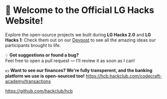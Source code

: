 # 👋 Welcome to the Official LG Hacks Website!

Explore the open-source projects we built during **LG Hacks 2.0** and **LG Hacks 1**:
Check them out on our [Devpost](https://devpost.com/hackathons?search=lg%20hacks) to see all the amazing ideas our participants brought to life.  

💡 **Got suggestions or found a bug?**  
Feel free to open a pull request — I’ll review it as soon as I can!

💵 **Want to see our finances? We're fully transperent, and the banking platform we use is open-sourced too!**
https://hcb.hackclub.com/codecraft-academy/transactions

https://github.com/hackclub/hcb
